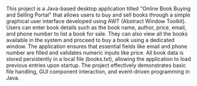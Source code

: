 This project is a Java-based desktop application titled "Online Book Buying and Selling Portal" that allows users to buy and sell books through a simple graphical user interface developed using AWT (Abstract Window Toolkit). Users can enter book details such as the book name, author, price, email, and phone number to list a book for sale. They can also view all the books available in the system and proceed to buy a book using a dedicated window. The application ensures that essential fields like email and phone number are filled and validates numeric inputs like price. All book data is stored persistently in a local file (books.txt), allowing the application to load previous entries upon startup. The project effectively demonstrates basic file handling, GUI component interaction, and event-driven programming in Java.
